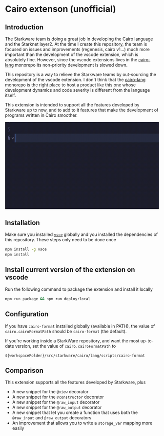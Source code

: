 # Cairo extenson (unofficial)

## Introduction

The Starkware team is doing a great job in developing the Cairo language and the Starknet layer2. At the time I create this repository, the team is focused on issues and improvements (regenesis, cairo v1...) much more important than the development of the vscode extension, which is absolutely fine. However, since the vscode extensions lives in the [cairo-lang](https://github.com/starkware-libs/cairo-lang) monorepo its non-priority development is slowed down.

This repository is a way to relieve the Starkware teams by out-sourcing the development of the vscode extension. I don't think that the [cairo-lang](https://github.com/starkware-libs/cairo-lang) monorepo is the right place to host a product like this one whose development dynamics and code severity is different from the language itself.

This extension is intended to support all the features developed by Starkware up to now, and to add to it features that make the development of programs written in Cairo smoother.

![preview of the extension](./documentation/preview.gif)

## Installation

Make sure you installed [`vsce`](https://www.npmjs.com/package/vsce) globally and you installed the dependencies of this repository. These steps only need to be done once

```bash
npm install -g vsce
npm install
```

## Install current version of the extension on vscode

Run the following command to package the extension and install it locally

```bash
npm run package && npm run deploy:local
```

## Configuration

If you have `cairo-format` installed globally (available in PATH), the value of
`cairo.cairoFormatPath` should be `cairo-format` (the default).

If you're working inside a StarkWare repository, and want the most up-to-date version,
set the value of `cairo.cairoFormatPath` to

```
${workspaceFolder}/src/starkware/cairo/lang/scripts/cairo-format
```

## Comparison

This extension supports all the features developed by Starkware, plus

- A new snippet for the `@view` decorator
- A new snippet for the `@constructor` decorator
- A new snippet for the `@raw_input` decorator
- A new snippet for the `@raw_output` decorator
- A new snippet that let you create a function that uses both the `@raw_input` and `@raw_output` decorators
- An improvement that allows you to write a `storage_var` mapping more easily
